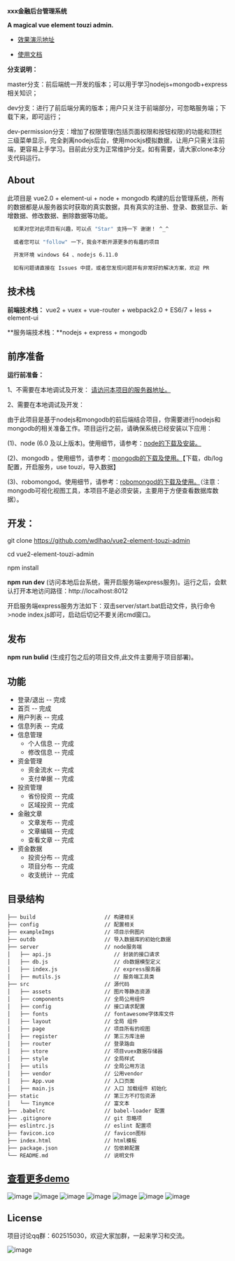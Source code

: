 <b>xxx金融后台管理系统</b>

**A magical vue element touzi admin.**

- [效果演示地址](http://www.jiouai.com)

- [使用文档](http://www.cnblogs.com/wdlhao/p/8075646.html)

**分支说明：**

master分支：前后端统一开发的版本；可以用于学习nodejs+mongodb+express相关知识；

dev分支：进行了前后端分离的版本；用户只关注于前端部分，可忽略服务端；下载下来，即可运行；

dev-permission分支：增加了权限管理(包括页面权限和按钮权限)的功能和顶栏三级菜单显示，完全剥离nodejs后台，使用mockjs模拟数据，让用户只需关注前端，更容易上手学习。目前此分支为正常维护分支。如有需要，请大家clone本分支代码运行。

## About

此项目是 vue2.0 + element-ui + node + mongodb 构建的后台管理系统，所有的数据都是从服务器实时获取的真实数据，具有真实的注册、登录、数据显示、新增数据、修改数据、删除数据等功能。

```bash
  如果对您对此项目有兴趣，可以点 "Star" 支持一下 谢谢！ ^_^
  
  或者您可以 "follow" 一下，我会不断开源更多的有趣的项目
  
  开发环境 windows 64 、nodejs 6.11.0
  
  如有问题请直接在 Issues 中提，或者您发现问题并有非常好的解决方案，欢迎 PR
```

## 技术栈

**前端技术栈：** vue2 + vuex + vue-router + webpack2.0 + ES6/7 + less + element-ui

**服务端技术栈：**nodejs + express  + mongodb


## 前序准备

**运行前准备：**

1、不需要在本地调试及开发：
   [请访问本项目的服务器地址。](http://www.jiouai.com)
   
2、需要在本地调试及开发：

   由于此项目是基于nodejs和mongodb的前后端结合项目，你需要进行nodejs和mongodb的相关准备工作。项目运行之前，请确保系统已经安装以下应用：
   
   (1)、node (6.0 及以上版本)。使用细节，请参考：[node的下载及安装。](https://nodejs.org/en/download/)
   
   (2)、mongodb 。使用细节，请参考：[mongodb的下载及使用。](https://pan.baidu.com/s/1jIxPJrK)【下载，db/log配置，开启服务，use touzi，导入数据】
   
   (3)、robomongod。使用细节，请参考：[robomongod的下载及使用。](https://pan.baidu.com/s/1hsQuc08)（注意：mongodb可视化视图工具，本项目不是必须安装，主要用于方便查看数据库数据）。
        

## 开发：
git clone https://github.com/wdlhao/vue2-element-touzi-admin

cd vue2-element-touzi-admin

npm install

**npm run dev** (访问本地后台系统，需开启服务端express服务)。运行之后，会默认打开本地访问路径：http://localhost:8012

  开启服务端express服务方法如下：双击server/start.bat启动文件，执行命令>node index.js即可，启动后切记不要关闭cmd窗口。


## 发布
**npm run bulid** (生成打包之后的项目文件,此文件主要用于项目部署)。

## 功能
 - 登录/退出 -- 完成
 - 首页 -- 完成
 - 用户列表 -- 完成
 - 信息列表 -- 完成
 - 信息管理
   -  个人信息 -- 完成
   -  修改信息 -- 完成
 - 资金管理
   -  资金流水 -- 完成
   -  支付单据 -- 完成
 - 投资管理
   -   省份投资 -- 完成
   -   区域投资 -- 完成
 - 金融文章
   -  文章发布 -- 完成
   -  文章编辑 -- 完成
   - 查看文章 -- 完成
 - 资金数据
   -  投资分布 -- 完成
   -  项目分布 -- 完成
   -  收支统计 -- 完成

## 目录结构
```shell
├── build                      // 构建相关  
├── config                     // 配置相关
├── exampleImgs                // 项目示例图片
├── outdb                      // 导入数据库的初始化数据
├── server                     // node服务端
│   ├── api.js                    // 封装的接口请求
│   ├── db.js                     // db数据模型定义
│   ├── index.js                  // express服务器
│   ├── mutils.js                 // 服务端工具类
├── src                        // 源代码
│   ├── assets                 // 图片等静态资源
│   ├── components             // 全局公用组件
│   ├── config                 // 接口请求配置
│   ├── fonts                  // fontawesome字体库文件
│   ├── layout                 // 全局 组件
│   ├── page                   // 项目所有的视图
│   ├── register               // 第三方库注册
│   ├── router                 // 登录路由
│   ├── store                  // 项目vuex数据存储器
│   ├── style                  // 全局样式
│   ├── utils                  // 全局公用方法
│   ├── vendor                 // 公用vendor
│   ├── App.vue                // 入口页面
│   ├── main.js                // 入口 加载组件 初始化
├── static                     // 第三方不打包资源
│   └── Tinymce                // 富文本
├── .babelrc                   // babel-loader 配置
├── .gitignore                 // git 忽略项
├── eslintrc.js                // eslint 配置项
├── favicon.ico                // favicon图标
├── index.html                 // html模板
├── package.json               // 包依赖配置
└── README.md                  // 说明文件

```

## [查看更多demo](http://www.jiouai.com)
![image](https://github.com/wdlhao/vue2-element-touzi-admin/blob/master/exampleImgs/1.jpg)
![image](https://github.com/wdlhao/vue2-element-touzi-admin/blob/master/exampleImgs/2.jpg)
![image](https://github.com/wdlhao/vue2-element-touzi-admin/blob/master/exampleImgs/3.jpg)
![image](https://github.com/wdlhao/vue2-element-touzi-admin/blob/master/exampleImgs/4.gif)
![image](https://github.com/wdlhao/vue2-element-touzi-admin/blob/master/exampleImgs/5.gif)
![image](https://github.com/wdlhao/vue2-element-touzi-admin/blob/master/exampleImgs/6.gif)
![image](https://github.com/wdlhao/vue2-element-touzi-admin/blob/master/exampleImgs/7.gif)

## License

项目讨论qq群：602515030，欢迎大家加群，一起来学习和交流。

![image](https://github.com/wdlhao/vue2-element-touzi-admin/blob/master/exampleImgs/qq.png)
